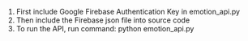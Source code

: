 1. First include Google Firebase Authentication Key in emotion_api.py
2. Then include the Firebase json file into source code
3. To run the API, run command:
python emotion_api.py

